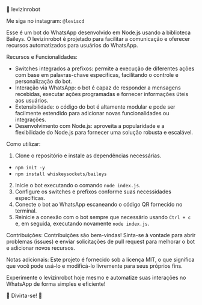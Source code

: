 🤖 levizinrobot

Me siga no instagram: `@leviscd`


Esse é um bot do WhatsApp desenvolvido em Node.js usando a biblioteca Baileys. O levizinrobot é projetado para facilitar a comunicação e oferecer recursos automatizados para usuários do WhatsApp.

Recursos e Funcionalidades:
- Switches integrados a prefixos: permite a execução de diferentes ações com base em palavras-chave específicas, facilitando o controle e personalização do bot.
- Interação via WhatsApp: o bot é capaz de responder a mensagens recebidas, executar ações programadas e fornecer informações úteis aos usuários.
- Extensibilidade: o código do bot é altamente modular e pode ser facilmente estendido para adicionar novas funcionalidades ou integrações.
- Desenvolvimento com Node.js: aproveita a popularidade e a flexibilidade do Node.js para fornecer uma solução robusta e escalável.

Como utilizar:
1. Clone o repositório e instale as dependências necessárias.
- `npm init -y`
- `npm install whiskeysockets/baileys`
2. Inicie o bot executando o comando `node index.js`.
3. Configure os switches e prefixos conforme suas necessidades específicas.
4. Conecte o bot ao WhatsApp escaneando o código QR fornecido no terminal.
5. Reinicie a conexão com o bot sempre que necessário usando `Ctrl + c` e, em seguida, executando novamente `node index.js`.

Contribuições:
Contribuições são bem-vindas! Sinta-se à vontade para abrir problemas (issues) e enviar solicitações de pull request para melhorar o bot e adicionar novos recursos.

Notas adicionais:
Este projeto é fornecido sob a licença MIT, o que significa que você pode usá-lo e modificá-lo livremente para seus próprios fins.

Experimente o levizinrobot hoje mesmo e automatize suas interações no WhatsApp de forma simples e eficiente!

🚀 Divirta-se! 🚀
